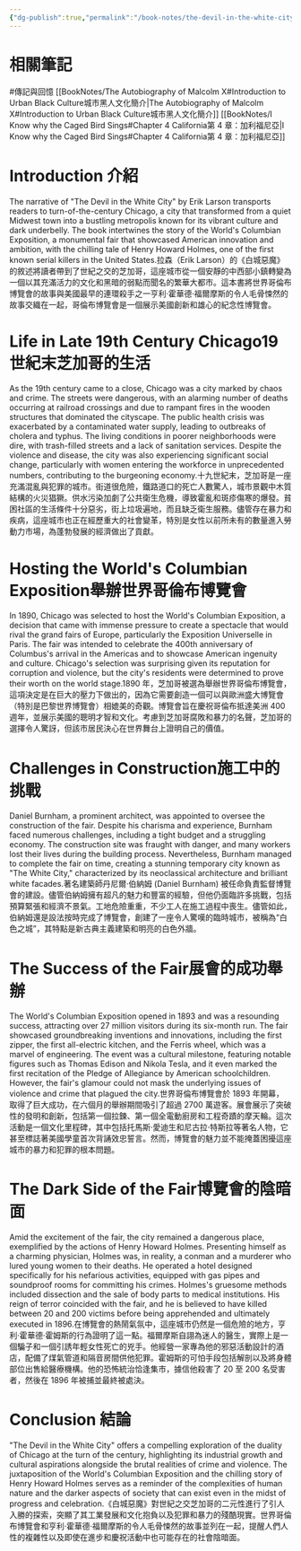 ```yaml
---
{"dg-publish":true,"permalink":"/book-notes/the-devil-in-the-white-city/","dgPassFrontmatter":true,"created":"2024-11-27T12:30:14.050+08:00","updated":"2024-11-28T11:37:03.463+08:00"}
---
```


# 相關筆記
#傳記與回憶 
[[BookNotes/The Autobiography of Malcolm X#Introduction to Urban Black Culture城市黑人文化簡介\|The Autobiography of Malcolm X#Introduction to Urban Black Culture城市黑人文化簡介]]
[[BookNotes/I Know why the Caged Bird Sings#Chapter 4 California第 4 章：加利福尼亞\|I Know why the Caged Bird Sings#Chapter 4 California第 4 章：加利福尼亞]]
# Introduction 介紹

The narrative of "The Devil in the White City" by Erik Larson transports readers to turn-of-the-century Chicago, a city that transformed from a quiet Midwest town into a bustling metropolis known for its vibrant culture and dark underbelly. The book intertwines the story of the World's Columbian Exposition, a monumental fair that showcased American innovation and ambition, with the chilling tale of Henry Howard Holmes, one of the first known serial killers in the United States.拉森（Erik Larson）的《白城惡魔》的敘述將讀者帶到了世紀之交的芝加哥，這座城市從一個安靜的中西部小鎮轉變為一個以其充滿活力的文化和黑暗的弱點而聞名的繁華大都市。這本書將世界哥倫布博覽會的故事與美國最早的連環殺手之一亨利·霍華德·福爾摩斯的令人毛骨悚然的故事交織在一起，哥倫布博覽會是一個展示美國創新和雄心的紀念性博覽會。

# Life in Late 19th Century Chicago19 世紀末芝加哥的生活

As the 19th century came to a close, Chicago was a city marked by chaos and crime. The streets were dangerous, with an alarming number of deaths occurring at railroad crossings and due to rampant fires in the wooden structures that dominated the cityscape. The public health crisis was exacerbated by a contaminated water supply, leading to outbreaks of cholera and typhus. The living conditions in poorer neighborhoods were dire, with trash-filled streets and a lack of sanitation services. Despite the violence and disease, the city was also experiencing significant social change, particularly with women entering the workforce in unprecedented numbers, contributing to the burgeoning economy.十九世紀末，芝加哥是一座充滿混亂與犯罪的城市。街道很危險，鐵路道口的死亡人數驚人，城市景觀中木質結構的火災猖獗。供水污染加劇了公共衛生危機，導致霍亂和斑疹傷寒的爆發。貧困社區的生活條件十分惡劣，街上垃圾遍地，而且缺乏衛生服務。儘管存在暴力和疾病，這座城市也正在經歷重大的社會變革，特別是女性以前所未有的數量進入勞動力市場，為蓬勃發展的經濟做出了貢獻。

# Hosting the World's Columbian Exposition舉辦世界哥倫布博覽會

In 1890, Chicago was selected to host the World's Columbian Exposition, a decision that came with immense pressure to create a spectacle that would rival the grand fairs of Europe, particularly the Exposition Universelle in Paris. The fair was intended to celebrate the 400th anniversary of Columbus's arrival in the Americas and to showcase American ingenuity and culture. Chicago's selection was surprising given its reputation for corruption and violence, but the city's residents were determined to prove their worth on the world stage.1890 年，芝加哥被選為舉辦世界哥倫布博覽會，這項決定是在巨大的壓力下做出的，因為它需要創造一個可以與歐洲盛大博覽會（特別是巴黎世界博覽會）相媲美的奇觀。博覽會旨在慶祝哥倫布抵達美洲 400 週年，並展示美國的聰明才智和文化。考慮到芝加哥腐敗和暴力的名聲，芝加哥的選擇令人驚訝，但該市居民決心在世界舞台上證明自己的價值。

# Challenges in Construction施工中的挑戰

Daniel Burnham, a prominent architect, was appointed to oversee the construction of the fair. Despite his charisma and experience, Burnham faced numerous challenges, including a tight budget and a struggling economy. The construction site was fraught with danger, and many workers lost their lives during the building process. Nevertheless, Burnham managed to complete the fair on time, creating a stunning temporary city known as "The White City," characterized by its neoclassical architecture and brilliant white facades.著名建築師丹尼爾·伯納姆 (Daniel Burnham) 被任命負責監督博覽會的建設。儘管伯納姆擁有超凡的魅力和豐富的經驗，但他仍面臨許多挑戰，包括預算緊張和經濟不景氣。工地危險重重，不少工人在施工過程中喪生。儘管如此，伯納姆還是設法按時完成了博覽會，創建了一座令人驚嘆的臨時城市，被稱為“白色之城”，其特點是新古典主義建築和明亮的白色外牆。

# The Success of the Fair展會的成功舉辦

The World's Columbian Exposition opened in 1893 and was a resounding success, attracting over 27 million visitors during its six-month run. The fair showcased groundbreaking inventions and innovations, including the first zipper, the first all-electric kitchen, and the Ferris wheel, which was a marvel of engineering. The event was a cultural milestone, featuring notable figures such as Thomas Edison and Nikola Tesla, and it even marked the first recitation of the Pledge of Allegiance by American schoolchildren. However, the fair's glamour could not mask the underlying issues of violence and crime that plagued the city.世界哥倫布博覽會於 1893 年開幕，取得了巨大成功，在六個月的舉辦期間吸引了超過 2700 萬遊客。展會展示了突破性的發明和創新，包括第一個拉鍊、第一個全電動廚房和工程奇蹟的摩天輪。這次活動是一個文化里程碑，其中包括托馬斯·愛迪生和尼古拉·特斯拉等著名人物，它甚至標誌著美國學童首次背誦效忠誓言。然而，博覽會的魅力並不能掩蓋困擾這座城市的暴力和犯罪的根本問題。

# The Dark Side of the Fair博覽會的陰暗面

Amid the excitement of the fair, the city remained a dangerous place, exemplified by the actions of Henry Howard Holmes. Presenting himself as a charming physician, Holmes was, in reality, a conman and a murderer who lured young women to their deaths. He operated a hotel designed specifically for his nefarious activities, equipped with gas pipes and soundproof rooms for committing his crimes. Holmes's gruesome methods included dissection and the sale of body parts to medical institutions. His reign of terror coincided with the fair, and he is believed to have killed between 20 and 200 victims before being apprehended and ultimately executed in 1896.在博覽會的熱鬧氣氛中，這座城市仍然是一個危險的地方，亨利·霍華德·霍姆斯的行為證明了這一點。福爾摩斯自詡為迷人的醫生，實際上是一個騙子和一個引誘年輕女性死亡的兇手。他經營一家專為他的邪惡活動設計的酒店，配備了煤氣管道和隔音房間供他犯罪。霍姆斯的可怕手段包括解剖以及將身體部位出售給醫療機構。他的恐怖統治恰逢集市，據信他殺害了 20 至 200 名受害者，然後在 1896 年被捕並最終被處決。

# Conclusion 結論

"The Devil in the White City" offers a compelling exploration of the duality of Chicago at the turn of the century, highlighting its industrial growth and cultural aspirations alongside the brutal realities of crime and violence. The juxtaposition of the World's Columbian Exposition and the chilling story of Henry Howard Holmes serves as a reminder of the complexities of human nature and the darker aspects of society that can exist even in the midst of progress and celebration.《白城惡魔》對世紀之交芝加哥的二元性進行了引人入勝的探索，突顯了其工業發展和文化抱負以及犯罪和暴力的殘酷現實。世界哥倫布博覽會和亨利·霍華德·福爾摩斯的令人毛骨悚然的故事並列在一起，提醒人們人性的複雜性以及即使在進步和慶祝活動中也可能存在的社會陰暗面。